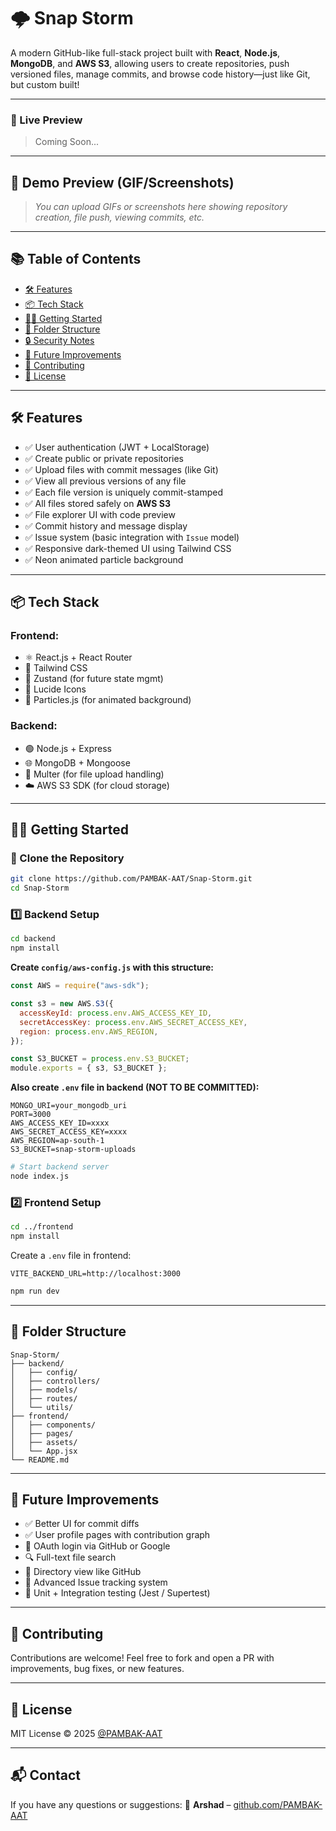 # 🌩️ Snap Storm

A modern GitHub-like full-stack project built with **React**, **Node.js**, **MongoDB**, and **AWS S3**, allowing users to create repositories, push versioned files, manage commits, and browse code history—just like Git, but custom built!

---

### 🚀 Live Preview

> Coming Soon...

---

## 📸 Demo Preview (GIF/Screenshots)

> *You can upload GIFs or screenshots here showing repository creation, file push, viewing commits, etc.*

---

## 📚 Table of Contents

* [🛠️ Features](#️-features)
* [📦 Tech Stack](#-tech-stack)
* [🧑‍💻 Getting Started](#-getting-started)
* [📂 Folder Structure](#-folder-structure)
* [🔒 Security Notes](#-security-notes)
* [📌 Future Improvements](#-future-improvements)
* [🤝 Contributing](#-contributing)
* [📄 License](#-license)

---

## 🛠️ Features

* ✅ User authentication (JWT + LocalStorage)
* ✅ Create public or private repositories
* ✅ Upload files with commit messages (like Git)
* ✅ View all previous versions of any file
* ✅ Each file version is uniquely commit-stamped
* ✅ All files stored safely on **AWS S3**
* ✅ File explorer UI with code preview
* ✅ Commit history and message display
* ✅ Issue system (basic integration with `Issue` model)
* ✅ Responsive dark-themed UI using Tailwind CSS
* ✅ Neon animated particle background

---

## 📦 Tech Stack

### Frontend:

* ⚛️ React.js + React Router
* 💨 Tailwind CSS
* 🧠 Zustand (for future state mgmt)
* 🎨 Lucide Icons
* 🌈 Particles.js (for animated background)

### Backend:

* 🟢 Node.js + Express
* 🌐 MongoDB + Mongoose
* 🧾 Multer (for file upload handling)
* ☁️ AWS S3 SDK (for cloud storage)

---

## 🧑‍💻 Getting Started

### 📁 Clone the Repository

```bash
git clone https://github.com/PAMBAK-AAT/Snap-Storm.git
cd Snap-Storm
```

### 1️⃣ Backend Setup

```bash
cd backend
npm install
```

**Create `config/aws-config.js` with this structure:**

```js
const AWS = require("aws-sdk");

const s3 = new AWS.S3({
  accessKeyId: process.env.AWS_ACCESS_KEY_ID,
  secretAccessKey: process.env.AWS_SECRET_ACCESS_KEY,
  region: process.env.AWS_REGION,
});

const S3_BUCKET = process.env.S3_BUCKET;
module.exports = { s3, S3_BUCKET };
```

**Also create `.env` file in backend (NOT TO BE COMMITTED):**

```
MONGO_URI=your_mongodb_uri
PORT=3000
AWS_ACCESS_KEY_ID=xxxx
AWS_SECRET_ACCESS_KEY=xxxx
AWS_REGION=ap-south-1
S3_BUCKET=snap-storm-uploads
```

```bash
# Start backend server
node index.js
```

### 2️⃣ Frontend Setup

```bash
cd ../frontend
npm install
```

Create a `.env` file in frontend:

```
VITE_BACKEND_URL=http://localhost:3000
```

```bash
npm run dev
```

---

## 📂 Folder Structure

```
Snap-Storm/
├── backend/
│   ├── config/
│   ├── controllers/
│   ├── models/
│   ├── routes/
│   └── utils/
├── frontend/
│   ├── components/
│   ├── pages/
│   ├── assets/
│   └── App.jsx
└── README.md
```

---


## 📌 Future Improvements

* ✅ Better UI for commit diffs
* ✅ User profile pages with contribution graph
* 🔐 OAuth login via GitHub or Google
* 🔍 Full-text file search
* 📁 Directory view like GitHub
* 🐛 Advanced Issue tracking system
* 🧪 Unit + Integration testing (Jest / Supertest)

---

## 🤝 Contributing

Contributions are welcome! Feel free to fork and open a PR with improvements, bug fixes, or new features.

---

## 📄 License

MIT License © 2025 [@PAMBAK-AAT](https://github.com/PAMBAK-AAT)

---

## 📬 Contact

If you have any questions or suggestions:
📧 **Arshad** – [github.com/PAMBAK-AAT](https://github.com/PAMBAK-AAT)
